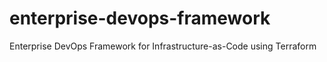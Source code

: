 # enterprise-devops-framework
Enterprise DevOps Framework for Infrastructure-as-Code using Terraform
